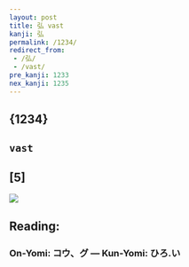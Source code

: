 ```yaml
---
layout: post
title: 弘 vast
kanji: 弘
permalink: /1234/
redirect_from:
 - /弘/
 - /vast/
pre_kanji: 1233
nex_kanji: 1235
---
```


## {1234}

## `vast`

## [5]

<div class="stroke"><img src="E5BC98.png" /></div>

## Reading:

### On-Yomi: コウ、グ &mdash; Kun-Yomi: ひろ.い
